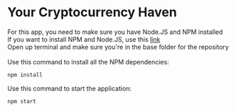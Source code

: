# Your Cryptocurrency Haven
For this app, you need to make sure you have Node.JS and NPM installed\
If you want to install NPM and Node.JS, use this [link](https://nodejs.org/en/download/)\
Open up terminal and make sure you're in the base folder for the repository\
\
Use this command to install all the NPM dependencies:
```bash
npm install
```
Use this command to start the application:
```bash
npm start
```
